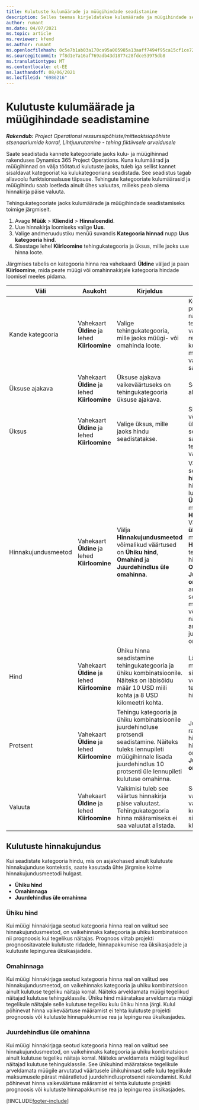 ```yaml
---
title: Kulutuste kulumäärade ja müügihindade seadistamine
description: Selles teemas kirjeldatakse kulumäärade ja müügihindade seadistamist tehingute ja kulutuste kategooriates.
author: rumant
ms.date: 04/07/2021
ms.topic: article
ms.reviewer: kfend
ms.author: rumant
ms.openlocfilehash: 0c5e7b1ab03a170ca95a005985a13aaff7494f95ca15cf1ce726674ae9a14222
ms.sourcegitcommit: 7f8d1e7a16af769adb43d1877c28fdce53975db8
ms.translationtype: MT
ms.contentlocale: et-EE
ms.lasthandoff: 08/06/2021
ms.locfileid: "6986216"
---
```

# <a name="set-up-cost-and-sales-rates-for-expenses"></a>Kulutuste kulumäärade ja müügihindade seadistamine

_**Rakendub:** Project Operationsi ressurssipõhiste/mitteaktsiapõhiste stsenaariumide korral,  Lihtjuurutamine - tehing fiktiivsele arveldusele_

Saate seadistada kannete kategooriate jaoks kulu- ja müügihinnad rakenduses Dynamics 365 Project Operations. Kuna kulumäärad ja müügihinnad on välja töötatud kulutuste jaoks, tuleb iga sellist kannet sisaldavat kategooriat ka kulukategooriana seadistada. See seadistus tagab allavoolu funktsionaalsuse täpsuse. Tehingute kategooriate kulumäärasid ja müügihindu saab loetleda ainult ühes valuutas, milleks peab olema hinnakirja päise valuuta.

Tehingukategooriate jaoks kulumäärade ja müügihindade seadistamiseks toimige järgmiselt. 

1. Avage **Müük** > **Kliendid** > **Hinnaloendid**.
2. Uue hinnakirja loomiseks valige **Uus**. 
3. Valige andmeruudustiku menüü suvandis **Kategooria hinnad** nupp **Uus kategooria hind**. 
4. Sisestage lehel **Kiirloomine** tehingukategooria ja üksus, mille jaoks uue hinna loote.

Järgmises tabelis on kategooria hinna rea vahekaardi **Üldine** väljad ja paan **Kiirloomine**, mida peate müügi või omahinnakirjale kategooria hindade loomisel meeles pidama.

| Väli | Asukoht | Kirjeldus | Allavoolu mõjud |
| --- | --- | --- | --- |
| Kande kategooria | Vahekaart **Üldine** ja lehed **Kiirloomine** | Valige tehingukategooria, mille jaoks müügi- või omahinda loote. | Kulutuse sissetuleva prognoosi või tegeliku näitaja tehingukategooria vastendatakse selle reaga tehingukategooria kulumäära või müügihinna vaikeväärtuse saamiseks. |
| Üksuse ajakava | Vahekaart **Üldine** ja lehed **Kiirloomine** | Üksuse ajakava vaikeväärtuseks on tehingukategooria üksuse ajakava. | Sellest väljast puudub allavoolu mõju. |
| Üksus | Vahekaart **Üldine** ja lehed **Kiirloomine** | Valige üksus, mille jaoks hindu seadistatakse. | Sissetuleva prognoosi või tegelike näitajate üksus vastendatakse selle rea üksusega, et saada kuluprognoosi või tegeliku näitaja vaikehind. |
| Hinnakujundusmeetod | Vahekaart **Üldine** ja lehed **Kiirloomine** | Välja **Hinnakujundusmeetod** võimalikud väärtused on **Ühiku hind**, **Omahind** ja **Juurdehindlus üle omahinna**. | Valides hinna seadistamise aja **Ühiku hinna**, siis kategooria hinna rea väli **Protsent** lukustub. Kui valitud on **Ühiku hind**, lukustatakse müügi hinnakirja väljad **Hind** ja **Protsent**. Väärtuse **Juurdehindlus üle omahinna** lukustab müügi hinnakirja välja **Hind**. Kulu sissetuleval tegeliku näitaja real viib hinnakujundusmeetod **Omahind** või **Juurdehindlus üle omahinna** vastavale arveldamata müügi reale sellise hinna määramiseni, mis on võrdne kulu tegeliku näitajaga või mida arvestatakse juurdehindlusena üle omahinna. |
| Hind | Vahekaart **Üldine** ja lehed **Kiirloomine** | Ühiku hinna seadistamine tehingukategooria ja ühiku kombinatsioonile. Näiteks on läbisõidu määr 10 USD miili kohta ja 8 USD kilomeetri kohta. | Läbisõidu määr on määr, mille vaikeväärtuseks on sissetuleva prognoosi või kulu tehinguklassi tegeliku näitaja rea ühiku hind või kulu.|
| Protsent | Vahekaart **Üldine** ja lehed **Kiirloomine** | Tehingu kategooria ja ühiku kombinatsioonile juurdehindluse protsendi seadistamine. Näiteks tuleks lennupileti müügihinnale lisada juurdehindlus 10 protsenti üle lennupileti kulutuse omahinna. | Juurdehindlust rakendatakse müügi hinnakirjas ainult siis, kui hinnakujundusmeetodiks on valitud **Juurdehindlus üle omahinna**. |
| Valuuta | Vahekaart **Üldine** ja lehed **Kiirloomine** | Vaikimisi tuleb see väärtus hinnakirja päise valuutast. Tehingukategooria hinna määramiseks ei saa valuutat alistada. | See valuuta on vaikimisi valuuta, mille vaikeväärtuseks on kulude ja müügi sissetuleva kulutehingu klassi tegeliku rea hind. |

## <a name="pricing-methods-for-expenses"></a>Kulutuste hinnakujundus

Kui seadistate kategooria hindu, mis on asjakohased ainult kulutuste hinnakujunduse kontekstis, saate kasutada ühte järgmise kolme hinnakujundusmeetodi hulgast.

- **Ühiku hind**
- **Omahinnaga**
- **Juurdehindlus üle omahinna**

### <a name="price-per-unit"></a>Ühiku hind
Kui müügi hinnakirjaga seotud kategooria hinna real on valitud see hinnakujundusmeetod, on vaikehinnaks kategooria ja uhiku kombinatsioon nii prognoosis kui tegelikus näitajas. Prognoos viitab projekti prognoositavatele kulutuste ridadele, hinnapakkumise rea üksikasjadele ja kulutuste lepingurea üksikasjadele.

### <a name="at-cost"></a>Omahinnaga
Kui müügi hinnakirjaga seotud kategooria hinna real on valitud see hinnakujundusmeetod, on vaikehinnaks kategooria ja uhiku kombinatsioon ainult kulutuse tegeliku näitaja korral. Näiteks arveldamata müügi tegelikud näitajad kulutuse tehinguklassile. Ühiku hind määratakse arveldamata müügi tegelikule näitajale selle kulutuse tegeliku kulu ühiku hinna järgi. Kulul põhinevat hinna vaikeväärtuse määramist ei tehta kulutuste projekti prognoosis või kulutuste hinnapakkumise rea ja lepingu rea üksikasjades.

### <a name="markup-over-cost"></a>Juurdehindlus üle omahinna
Kui müügi hinnakirjaga seotud kategooria hinna real on valitud see hinnakujundusmeetod, on vaikehinnaks kategooria ja uhiku kombinatsioon ainult kulutuse tegeliku näitaja korral. Näiteks arveldamata müügi tegelikud näitajad kulutuse tehinguklassile. See ühikuhind määratakse tegelikule arveldamata müügile arvutatud väärtusele ühikuhinnast selle kulu tegelikule maksumusele pärast määratletud juurdehindlusprotsendi rakendamist. Kulul põhinevat hinna vaikeväärtuse määramist ei tehta kulutuste projekti prognoosis või kulutuste hinnapakkumise rea ja lepingu rea üksikasjades.


[!INCLUDE[footer-include](../includes/footer-banner.md)]
